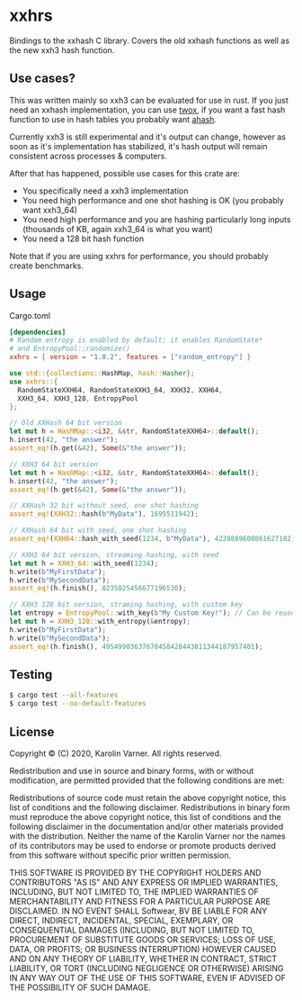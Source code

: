 # xxhrs

Bindings to the xxhash C library. Covers the old xxhash functions as well as
the new xxh3 hash function.

## Use cases?

This was written mainly so xxh3 can be evaluated for use in rust. If you just
need an xxhash implementation, you can use [twox](https://crates.io/crates/twox-hash),
if you want a fast hash function to use in hash tables you probably want [ahash](https://crates.io/crates/ahash).

Currently xxh3 is still experimental and it's output can change, however
as soon as it's implementation has stabilized, it's hash output will remain
consistent across processes & computers.

After that has happened, possible use cases for this crate are:

* You specifically need a xxh3 implementation
* You need high performance and one shot hashing is OK (you probably want xxh3_64)
* You need high performance and you are hashing particularly long inputs (thousands of KB, again xxh3_64 is what you want)
* You need a 128 bit hash function

Note that if you are using xxhrs for performance, you should probably create benchmarks.

## Usage

Cargo.toml

```toml
[dependencies]
# Random entropy is enabled by default; it enables RandomState*
# and EntropyPool::randomize()
xxhrs = { version = "1.0.2", features = ["random_entropy"] }
```

```rust
use std::{collections::HashMap, hash::Hasher};
use xxhrs::{
  RandomStateXXH64, RandomStateXXH3_64, XXH32, XXH64,
  XXH3_64, XXH3_128, EntropyPool
};

// Old XXHash 64 bit version
let mut h = HashMap::<i32, &str, RandomStateXXH64>::default();
h.insert(42, "the answer");
assert_eq!(h.get(&42), Some(&"the answer"));

// XXH3 64 bit version
let mut h = HashMap::<i32, &str, RandomStateXXH64>::default();
h.insert(42, "the answer");
assert_eq!(h.get(&42), Some(&"the answer"));

// XXHash 32 bit without seed, one shot hashing
assert_eq!(XXH32::hash(b"MyData"), 1695511942);

// XXHash 64 bit with seed, one shot hashing
assert_eq!(XXH64::hash_with_seed(1234, b"MyData"), 4228889600861627182);

// XXH3 64 bit version, streaming hashing, with seed
let mut h = XXH3_64::with_seed(1234);
h.write(b"MyFirstData");
h.write(b"MySecondData");
assert_eq!(h.finish(), 8235025456677196530);

// XXH3 128 bit version, straming hashing, with custom key
let entropy = EntropyPool::with_key(b"My Custom Key!"); // Can be reused for extra performance!
let mut h = XXH3_128::with_entropy(&entropy);
h.write(b"MyFirstData");
h.write(b"MySecondData");
assert_eq!(h.finish(), 49549903637678458428443811344187957401);
```

## Testing

```bash
$ cargo test --all-features
$ cargo test --no-default-features
```

## License

Copyright © (C) 2020, Karolin Varner. All rights reserved.

Redistribution and use in source and binary forms, with or without modification, are permitted provided that the following conditions are met:

Redistributions of source code must retain the above copyright notice, this list of conditions and the following disclaimer.
Redistributions in binary form must reproduce the above copyright notice, this list of conditions and the following disclaimer in the documentation and/or other materials provided with the distribution.
Neither the name of the Karolin Varner nor the names of its contributors may be used to endorse or promote products derived from this software without specific prior written permission.

THIS SOFTWARE IS PROVIDED BY THE COPYRIGHT HOLDERS AND CONTRIBUTORS "AS IS" AND ANY EXPRESS OR IMPLIED WARRANTIES, INCLUDING, BUT NOT LIMITED TO, THE IMPLIED WARRANTIES OF MERCHANTABILITY AND FITNESS FOR A PARTICULAR PURPOSE ARE DISCLAIMED. IN NO EVENT SHALL Softwear, BV BE LIABLE FOR ANY DIRECT, INDIRECT, INCIDENTAL, SPECIAL, EXEMPLARY, OR CONSEQUENTIAL DAMAGES (INCLUDING, BUT NOT LIMITED TO, PROCUREMENT OF SUBSTITUTE GOODS OR SERVICES; LOSS OF USE, DATA, OR PROFITS; OR BUSINESS INTERRUPTION) HOWEVER CAUSED AND ON ANY THEORY OF LIABILITY, WHETHER IN CONTRACT, STRICT LIABILITY, OR TORT (INCLUDING NEGLIGENCE OR OTHERWISE) ARISING IN ANY WAY OUT OF THE USE OF THIS SOFTWARE, EVEN IF ADVISED OF THE POSSIBILITY OF SUCH DAMAGE.
